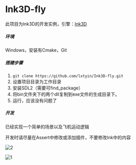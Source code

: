 Ink3D-fly
========

此项目为Ink3D的开发实例，引擎：[Ink3D](https://github.com/HYPER-THEORY/Ink3D)



##### 环境

Windows，安装有Cmake，Git



##### 搭建步骤

1. `git clone https://github.com/lxtyin/Ink3D-fly.git`
2. 设置项目目录为工作目录
3. 安装SDL2（需要可find_package）
4. 将bin文件夹下的两个dll复制到exe文件的生成目录下。
5. 运行，应该没有问题了



##### 开发

已经实现一个简单的场景以及飞机运动逻辑

开发时请尽量在Assert中修改或添加插件，不要修改Ink中的内容



![2](http://lxtyin.ac.cn/img/Ink3D_fly/2.png)

![1](http://lxtyin.ac.cn/img/Ink3D_fly/1.png)
